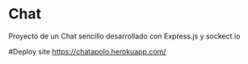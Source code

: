 # Chat
Proyecto de un Chat sencillo desarrollado con Express.js y  sockect.io

#Deploy site
https://chatapolo.herokuapp.com/
